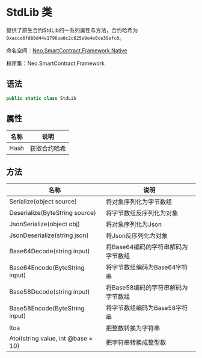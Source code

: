 # StdLib 类

提供了原生合约StdLib的一系列属性与方法，合约哈希为`0xacce6fd80d44e1796aa0c2c625e9e4e0ce39efc0`。

命名空间：[Neo.SmartContract.Framework.Native](../Neo.SmartContract.Framework.Native.md)

程序集：Neo.SmartContract.Framework

## 语法

```c#
public static class StdLib
```

## 属性

| 名称 | 说明         |
| ---- | ------------ |
| Hash | 获取合约哈希 |

## 方法

| 名称                                       | 说明              |
| ---------------------------------------- | --------------- |
| Serialize(object source) | 将对象序列化为字节数组 |
| Deserialize(ByteString source) | 将字节数组反序列化为对象 |
| JsonSerialize(object obj) | 将对象序列化为Json |
| JsonDeserialize(string json) | 将Json反序列化为对象 |
| Base64Decode(string input) | 将Base64编码的字符串解码为字节数组 |
| Base64Encode(ByteString input) | 将字节数组编码为Base64字符串 |
| Base58Decode(string input) | 将Base58编码的字符串解码为字节数组 |
| Base58Encode(ByteString input) | 将字节数组编码为Base58字符串 |
| Itoa | 把整数转换为字符串 |
| Atoi(string value, int @base = 10) | 把字符串转换成整型数 |